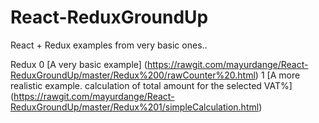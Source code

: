 # React-ReduxGroundUp
React + Redux examples from very basic ones..

Redux
0 [A very basic example] (https://rawgit.com/mayurdange/React-ReduxGroundUp/master/Redux%200/rawCounter%20.html)
1 [A more realistic example. calculation of total amount for the selected VAT%] (https://rawgit.com/mayurdange/React-ReduxGroundUp/master/Redux%201/simpleCalculation.html)
